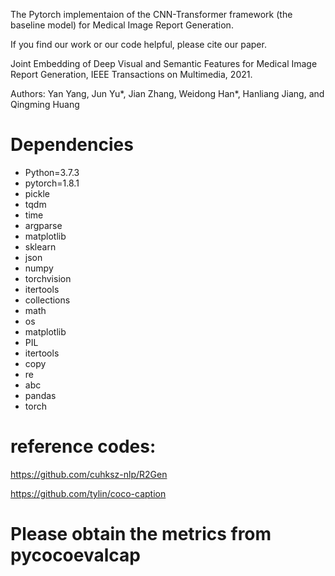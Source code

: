 The Pytorch implementaion of the CNN-Transformer framework (the baseline model) for Medical Image Report Generation.

If you find our work or our code helpful, please cite our paper.

Joint Embedding of Deep Visual and Semantic Features for Medical Image Report Generation, IEEE Transactions on Multimedia, 2021.

Authors: Yan Yang, Jun Yu*, Jian Zhang, Weidong Han*, Hanliang Jiang, and Qingming Huang

# Dependencies
  - Python=3.7.3
  - pytorch=1.8.1
  - pickle
  - tqdm
  - time
  - argparse
  - matplotlib
  - sklearn
  - json
  - numpy 
  - torchvision 
  - itertools
  - collections
  - math
  - os
  - matplotlib
  - PIL 
  - itertools
  - copy
  - re
  - abc
  - pandas
  - torch

# reference codes: 
https://github.com/cuhksz-nlp/R2Gen

https://github.com/tylin/coco-caption

# Please obtain the metrics from pycocoevalcap



